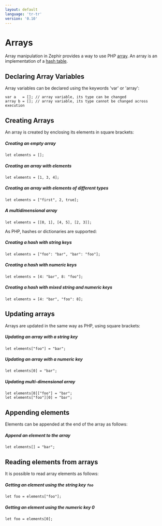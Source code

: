 ```yaml
---
layout: default
language: 'tr-tr'
version: '0.10'
---
```


# Arrays
Array manipulation in Zephir provides a way to use PHP [array](https://www.php.net/manual/en/language.types.array.php). An array is an implementation of a [hash table](http://en.wikipedia.org/wiki/Hash_table).

<a name='declaring-array-variables'></a>

## Declaring Array Variables
Array variables can be declared using the keywords 'var' or 'array':

```zephir
var a   = []; // array variable, its type can be changed
array b = []; // array variable, its type cannot be changed across execution
```

<a name='creating-arrays'></a>

## Creating Arrays
An array is created by enclosing its elements in square brackets:

##### Creating an empty array

```zephir
let elements = [];
```

##### Creating an array with elements

```zephir
let elements = [1, 3, 4];
```

##### Creating an array with elements of different types

```zephir
let elements = ["first", 2, true];
```

##### A multidimensional array

```zephir
let elements = [[0, 1], [4, 5], [2, 3]];
```

As PHP, hashes or dictionaries are supported:

##### Creating a hash with string keys

```zephir
let elements = ["foo": "bar", "bar": "foo"];
```

##### Creating a hash with numeric keys

```zephir
let elements = [4: "bar", 8: "foo"];
```

##### Creating a hash with mixed string and numeric keys

```zephir
let elements = [4: "bar", "foo": 8];
```

<a name='updating-arrays'></a>

## Updating arrays
Arrays are updated in the same way as PHP, using square brackets:

##### Updating an array with a string key

```zephir
let elements["foo"] = "bar";
```

##### Updating an array with a numeric key

```zephir
let elements[0] = "bar";
```

##### Updating multi-dimensional array

```zephir
let elements[0]["foo"] = "bar";
let elements["foo"][0] = "bar";
```

<a name='appending-elements'></a>

## Appending elements
Elements can be appended at the end of the array as follows:

##### Append an element to the array

```zephir
let elements[] = "bar";
```

<a name='reading-elements-from-arrays'></a>

## Reading elements from arrays
It is possible to read array elements as follows:

##### Getting an element using the string key `foo`

```zephir
let foo = elements["foo"];
```

##### Getting an element using the numeric key 0

```zephir
let foo = elements[0];
```
